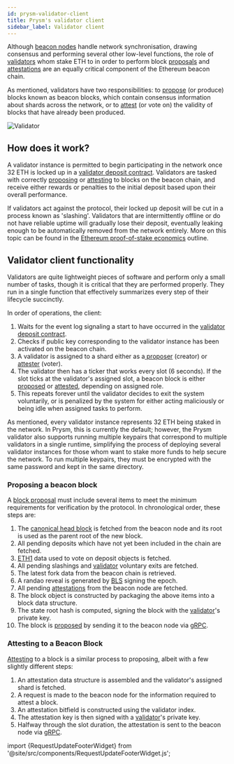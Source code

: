 ```yaml
---
id: prysm-validator-client
title: Prysm's validator client
sidebar_label: Validator client
---
```


Although [beacon nodes](./beacon-node) handle network synchronisation, drawing consensus and performing several other low-level functions, the role of [validators](/docs/terminology#validator) whom stake ETH to in order to perform block [proposals](/docs/terminology#propose) and [attestations](/docs/terminology#attest) are an equally critical component of the Ethereum beacon chain.

As mentioned, validators have two responsibilities: to [propose](/docs/terminology#propose) \(or produce\) blocks known as beacon blocks, which contain consensus information about shards across the network, or to [attest](/docs/terminology#attest) \(or vote on\) the validity of blocks that have already been produced.

![Validator](/img/prysm-validator.png)

## How does it work?

A validator instance is permitted to begin participating in the network once 32 ETH is locked up in a [validator deposit contract](./validator-deposit-contract). Validators are tasked with correctly [proposing](/docs/terminology#propose) or [attesting](/docs/terminology#attest) to blocks on the beacon chain, and receive either rewards or penalties to the initial deposit based upon their overall performance.

If validators act against the protocol, their locked up deposit will be cut in a process known as 'slashing'. Validators that are intermittently offline or do not have reliable uptime will gradually lose their deposit, eventually leaking enough to be automatically removed from the network entirely. More on this topic can be found in the [Ethereum proof-of-stake economics](https://docs.ethhub.io/ethereum-roadmap/ethereum-2.0/eth-2.0-economics/) outline.

## Validator client functionality

Validators are quite lightweight pieces of software and perform only a small number of tasks, though it is critical that they are performed properly. They run in a single function that effectively summarizes every step of their lifecycle succinctly.

In order of operations, the client:

1. Waits for the event log signaling a start to have occurred in the [validator deposit contract](./validator-deposit-contract).
2. Checks if public key corresponding to the validator instance has been activated on the beacon chain.
3. A validator is assigned to a shard either as a[ proposer](/docs/terminology#proposal-propose) \(creator\) or [attester](/docs/terminology#attestation-attest) \(voter\).
4. The validator then has a ticker that works every slot \(6 seconds\). If the slot ticks at the validator's assigned slot, a beacon block is either [proposed](/docs/terminology#propose) or [attested](/docs/terminology#attest), depending on assigned role.
5. This repeats forever until the validator decides to exit the system voluntarily, or is penalized by the system for either acting maliciously or being idle when assigned tasks to perform.

As mentioned, every validator instance represents 32 ETH being staked in the network. In Prysm, this is currently the default; however, the Prysm validator also supports running multiple keypairs that correspond to multiple validators in a single runtime, simplifying the process of deploying several validator instances for those whom want to stake more funds to help secure the network.  To run multiple keypairs, they must be encrypted with the same password and kept in the same directory.

### Proposing a beacon block

A [block proposal](/docs/terminology#propose) must include several items to meet the minimum requirements for verification by the protocol. In chronological order, these steps are:

1. The [canonical head block](/docs/terminology#canonical-head-block) is fetched from the beacon node and its root is used as the parent root of the new block.
2. All pending deposits which have not yet been included in the chain are fetched.
3. [ETH1](/docs/terminology#eth1) data used to vote on deposit objects is fetched.
4. All pending slashings and [validator](/docs/terminology#validator) voluntary exits are fetched.
5. The latest fork data from the beacon chain is retrieved.
6. A randao reveal is generated by [BLS](/docs/how-prysm-works/bls-cryptography) signing the epoch.
7. All pending [attestations](/docs/terminology#attest) from the beacon node are fetched.
8. The block object is constructed by packaging the above items into a block data structure.
9. The state root hash is computed, signing the block with the [validator](/docs/terminology#validator)'s private key.
10. The block is [proposed](/docs/terminology#propose) by sending it to the beacon node via [gRPC](./prysm-public-api).

### Attesting to a Beacon Block

[Attesting](/docs/terminology#attest) to a block is a similar process to proposing, albeit with a few slightly different steps:

1. An attestation data structure is assembled and the validator's assigned shard is fetched.
2. A request is made to the beacon node for the information required to attest a block.
3. An attestation bitfield is constructed using the validator index.
4. The attestation key is then signed with a [validator](/docs/terminology#validator)'s private key.
5. Halfway through the slot duration, the attestation is sent to the beacon node via [gRPC](./prysm-public-api).

import {RequestUpdateFooterWidget} from '@site/src/components/RequestUpdateFooterWidget.js';

<RequestUpdateFooterWidget />